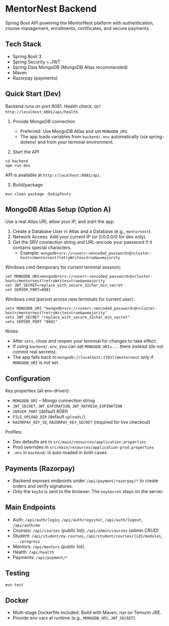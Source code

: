 # MentorNest Backend

Spring Boot API powering the MentorNest platform with authentication, course management, enrollments, certificates, and secure payments.

## Tech Stack
- Spring Boot 3
- Spring Security + JWT
- Spring Data MongoDB (MongoDB Atlas recommended)
- Maven
- Razorpay (payments)

## Quick Start (Dev)
Backend runs on port 8081. Health check: `GET http://localhost:8081/api/health`.

1) Provide MongoDB connection
	- Preferred: Use MongoDB Atlas and set `MONGODB_URI`.
	- The app loads variables from `backend/.env` automatically (via spring-dotenv) and from your terminal environment.

2) Start the API
```
cd backend
npm run dev
```
API is available at `http://localhost:8081/api`.

3) Build/package
```
mvn clean package -DskipTests
```

## MongoDB Atlas Setup (Option A)
Use a real Atlas URI, allow your IP, and start the app.

1) Create a Database User in Atlas and a Database (e.g., `mentornest`).
2) Network Access: Add your current IP (or 0.0.0.0/0 for dev only).
3) Get the SRV connection string and URL-encode your password if it contains special characters.
	- Example: `mongodb+srv://<user>:<encoded_password>@<cluster-host>/mentornest?retryWrites=true&w=majority`

Windows cmd (temporary for current terminal session):
```
set MONGODB_URI=mongodb+srv://<user>:<encoded_password>@<cluster-host>/mentornest?retryWrites=true&w=majority
set JWT_SECRET=replace_with_secure_32char_min_secret
set SERVER_PORT=8081
```

Windows cmd (persist across new terminals for current user):
```
setx MONGODB_URI "mongodb+srv://<user>:<encoded_password>@<cluster-host>/mentornest?retryWrites=true&w=majority"
setx JWT_SECRET "replace_with_secure_32char_min_secret"
setx SERVER_PORT "8081"
```
Notes:
- After `setx`, close and reopen your terminal for changes to take effect.
- If using `backend/.env`, you can set `MONGODB_URI=...` there instead (do not commit real secrets).
- The app falls back to `mongodb://localhost:27017/mentornest` only if `MONGODB_URI` is not set.

## Configuration
Key properties (all env-driven):
- `MONGODB_URI` – Mongo connection string
- `JWT_SECRET`, `JWT_EXPIRATION`, `JWT_REFRESH_EXPIRATION`
- `SERVER_PORT` (default 8081)
- `FILE_UPLOAD_DIR` (default `uploads/`)
- `RAZORPAY_KEY_ID`, `RAZORPAY_KEY_SECRET` (required for live checkout)

Profiles:
- Dev defaults are in `src/main/resources/application.properties`
- Prod overrides in `src/main/resources/application-prod.properties`
- `.env` in `backend/` is auto-loaded in both cases

## Payments (Razorpay)
- Backend exposes endpoints under `/api/payment/razorpay/*` to create orders and verify signatures.
- Only the `keyId` is sent to the browser. The `keySecret` stays on the server.

## Main Endpoints
- Auth: `/api/auth/login`, `/api/auth/register`, `/api/auth/logout`, `/api/auth/me`
- Courses: `/api/courses` (public list), `/api/admin/courses` (admin CRUD)
- Student: `/api/student/my-courses`, `/api/student/courses/{id}/modules`, `.../progress`
- Mentors: `/api/mentors` (public list)
- Health: `/api/health`
- Payments: `/api/payment/*`

## Testing
```
mvn test
```

## Docker
- Multi-stage Dockerfile included. Build with Maven, run on Temurin JRE.
- Provide env vars at runtime (e.g., `MONGODB_URI`, `JWT_SECRET`).

